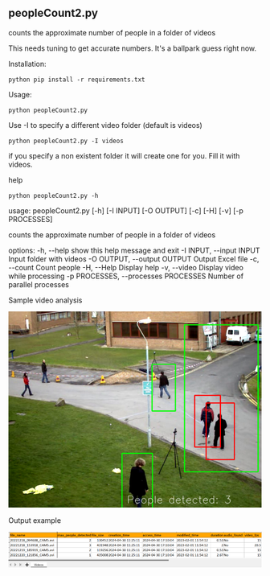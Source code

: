 
## peopleCount2.py 
counts the approximate number of people in a folder of videos

This needs tuning to get accurate numbers. It's a ballpark guess right now.

Installation:
```
python pip install -r requirements.txt
```

Usage:


```
python peopleCount2.py
```

Use -I to specify a different video folder (default is videos)
```
python peopleCount2.py -I videos
```

if you specify a non existent folder it will create one for you. Fill it with videos.

help

```
python peopleCount2.py -h
```
usage: peopleCount2.py [-h] [-I INPUT] [-O OUTPUT] [-c] [-H] [-v] [-p PROCESSES]

counts the approximate number of people in a folder of videos

options:
  -h, --help            show this help message and exit
  -I INPUT, --input INPUT
                        Input folder with videos
  -O OUTPUT, --output OUTPUT
                        Output Excel file
  -c, --count           Count people
  -H, --Help            Display help
  -v, --video           Display video while processing
  -p PROCESSES, --processes PROCESSES
                        Number of parallel processes
						

Sample video analysis

![Case Example](images/people_detection1.png)

Output example 

![Case Example](images/videos_xlsx.png)